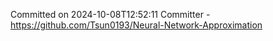 Committed on 2024-10-08T12:52:11 
Committer - https://github.com/Tsun0193/Neural-Network-Approximation